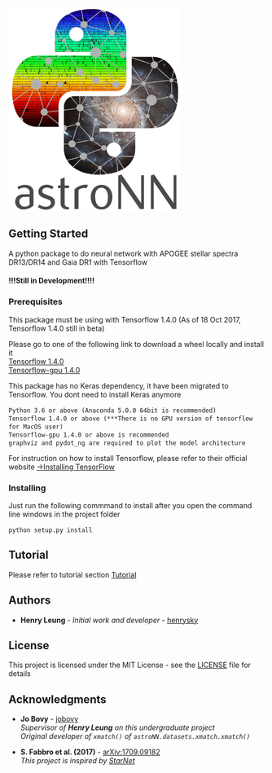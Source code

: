 ![AstroNN Logo](astroNN_icon_withname.png)

## Getting Started

A python package to do neural network with APOGEE stellar spectra DR13/DR14 and Gaia DR1 with Tensorflow
#### !!!Still in Development!!!!

### Prerequisites

This package must be using with Tensorflow 1.4.0 (As of 18 Oct 2017, Tensorflow 1.4.0 still in beta)

Please go to one of the following link to download a wheel locally and install it\
[Tensorflow 1.4.0](https://pypi.python.org/pypi/tensorflow/1.4.0rc0)\
[Tensorflow-gpu 1.4.0](https://pypi.python.org/pypi/tensorflow-gpu/1.4.0rc0)

This package has no Keras dependency, it have been migrated to Tensorflow. You dont need to install Keras anymore

```
Python 3.6 or above (Anaconda 5.0.0 64bit is recommended)
Tensorflow 1.4.0 or above (***There is no GPU version of tensorflow for MacOS user)
Tensorflow-gpu 1.4.0 or above is recommended
graphviz and pydot_ng are required to plot the model architecture
```

For instruction on how to install Tensorflow, please refer to their official website
[->Installing TensorFlow](https://www.tensorflow.org/install/)

### Installing

Just run the following commmand to install after you open the command line windows in the project folder

```
python setup.py install
```

## Tutorial

Please refer to tutorial section [Tutorial](tutorial)

## Authors

* **Henry Leung** - *Initial work and developer* - [henrysky](https://github.com/henrysky)

## License

This project is licensed under the MIT License - see the [LICENSE](LICENSE) file for details

## Acknowledgments

* **Jo Bovy** - [jobovy](https://github.com/jobovy)\
*Supervisor of **Henry Leung** on this undergraduate project*\
*Original developer of `xmatch()` of `astroNN.datasets.xmatch.xmatch()`*

* **S. Fabbro et al. (2017)** - [arXiv:1709.09182 ](https://arxiv.org/abs/1709.09182)\
*This project is inspired by [StarNet](https://github.com/astroai/starnet)*
